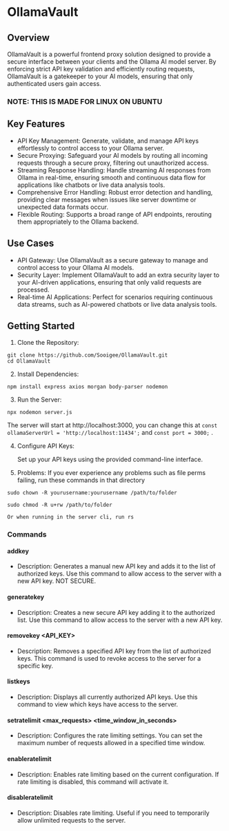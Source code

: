 # OllamaVault

## Overview

OllamaVault is a powerful frontend proxy solution designed to provide a secure interface between your clients and the Ollama AI model server. By enforcing strict API key validation and efficiently routing requests, OllamaVault is a gatekeeper to your AI models, ensuring that only authenticated users gain access. 

### NOTE: THIS IS MADE FOR LINUX ON UBUNTU

## Key Features

- API Key Management: Generate, validate, and manage API keys effortlessly to control access to your Ollama server.
- Secure Proxying: Safeguard your AI models by routing all incoming requests through a secure proxy, filtering out unauthorized access.
- Streaming Response Handling: Handle streaming AI responses from Ollama in real-time, ensuring smooth and continuous data flow for applications like chatbots or live data analysis tools.
- Comprehensive Error Handling: Robust error detection and handling, providing clear messages when issues like server downtime or unexpected data formats occur.
- Flexible Routing: Supports a broad range of API endpoints, rerouting them appropriately to the Ollama backend.

## Use Cases

- API Gateway: Use OllamaVault as a secure gateway to manage and control access to your Ollama AI models.
- Security Layer: Implement OllamaVault to add an extra security layer to your AI-driven applications, ensuring that only valid requests are processed.
- Real-time AI Applications: Perfect for scenarios requiring continuous data streams, such as AI-powered chatbots or live data analysis tools.

## Getting Started

1. Clone the Repository:
```
git clone https://github.com/Sooigee/OllamaVault.git
cd OllamaVault
```

2. Install Dependencies:
```
npm install express axios morgan body-parser nodemon
```

3. Run the Server:
```
npx nodemon server.js
```
   The server will start at http://localhost:3000, you can change this at ``` const ollamaServerUrl = 'http://localhost:11434'; ``` and ``` const port = 3000; ``` .


4. Configure API Keys:

   Set up your API keys using the provided command-line interface.  
   

5. Problems:
If you ever experience any problems such as file perms failing, run these commands in that directory

```
sudo chown -R yourusername:yourusername /path/to/folder

sudo chmod -R u+rw /path/to/folder

Or when running in the server cli, run rs
```

### Commands


#### addkey
 - Description: Generates a manual new API key and adds it to the list of authorized keys.
 Use this command to allow access to the server with a new API key. NOT SECURE.

#### generatekey
- Description: Creates a new secure API key adding it to the authorized list.
Use this command to allow access to the server with a new API key.

#### removekey <API_KEY>
- Description: Removes a specified API key from the list of authorized keys.
This command is used to revoke access to the server for a specific key.

#### listkeys
- Description: Displays all currently authorized API keys.
Use this command to view which keys have access to the server.

#### setratelimit <max_requests> <time_window_in_seconds>
- Description: Configures the rate limiting settings.
You can set the maximum number of requests allowed in a specified time window.

#### enableratelimit
- Description: Enables rate limiting based on the current configuration.
If rate limiting is disabled, this command will activate it.

#### disableratelimit
- Description: Disables rate limiting.
Useful if you need to temporarily allow unlimited requests to the server.
